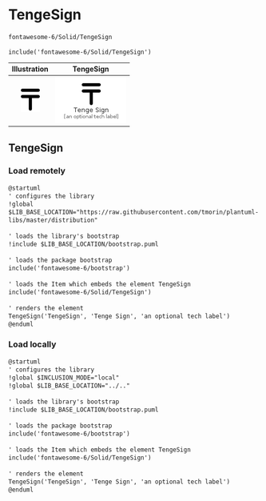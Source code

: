 # TengeSign


```text
fontawesome-6/Solid/TengeSign
```

```text
include('fontawesome-6/Solid/TengeSign')
```



| Illustration | TengeSign |
| :---: | :---: |
| ![illustration for Illustration](../../fontawesome-6/Solid/TengeSign.png) | ![illustration for TengeSign](../../fontawesome-6/Solid/TengeSign.Local.png) |




## TengeSign

### Load remotely
```plantuml
@startuml
' configures the library
!global $LIB_BASE_LOCATION="https://raw.githubusercontent.com/tmorin/plantuml-libs/master/distribution"

' loads the library's bootstrap
!include $LIB_BASE_LOCATION/bootstrap.puml

' loads the package bootstrap
include('fontawesome-6/bootstrap')

' loads the Item which embeds the element TengeSign
include('fontawesome-6/Solid/TengeSign')

' renders the element
TengeSign('TengeSign', 'Tenge Sign', 'an optional tech label')
@enduml
```

### Load locally
```plantuml
@startuml
' configures the library
!global $INCLUSION_MODE="local"
!global $LIB_BASE_LOCATION="../.."

' loads the library's bootstrap
!include $LIB_BASE_LOCATION/bootstrap.puml

' loads the package bootstrap
include('fontawesome-6/bootstrap')

' loads the Item which embeds the element TengeSign
include('fontawesome-6/Solid/TengeSign')

' renders the element
TengeSign('TengeSign', 'Tenge Sign', 'an optional tech label')
@enduml
```

